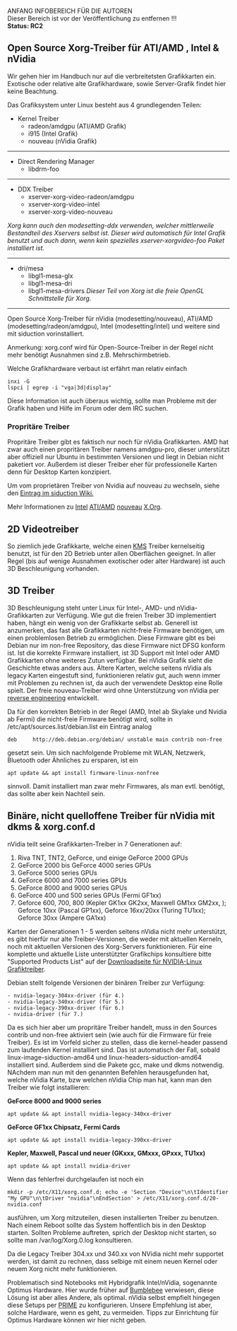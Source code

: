 ANFANG   INFOBEREICH FÜR DIE AUTOREN  
Dieser Bereich ist vor der Veröffentlichung zu entfernen !!!  
**Status: RC2**


## Open Source Xorg-Treiber für ATI/AMD , Intel & nVidia

Wir gehen hier im Handbuch nur auf die verbreitetsten Grafikkarten ein. Exotische oder relative alte Grafikhardware, sowie Server-Grafik findet hier keine Beachtung.  

Das Grafiksystem unter Linux besteht aus 4 grundlegenden Teilen:

+ Kernel Treiber 
    - radeon/amdgpu (ATI/AMD Grafik)
    - i915 (Intel Grafik)
    - nouveau (nVidia Grafik)
---

+ Direct Rendering Manager  
    - libdrm-foo 
---

+ DDX Treiber 
    - xserver-xorg-video-radeon/amdgpu
    - xserver-xorg-video-intel
    - xserver-xorg-video-nouveau
    
_Xorg kann auch den modesetting-ddx verwenden, welcher mittlerweile Bestandteil des Xservers selbst ist. Dieser wird automatisch für Intel Grafik benutzt und auch dann, wenn kein spezielles xserver-xorgvideo-foo Paket installiert ist._

---

+ dri/mesa 
    - libgl1-mesa-glx
    - libgl1-mesa-dri
    - libgl1-mesa-drivers
_Dieser Teil von Xorg ist die freie OpenGL Schnittstelle für Xorg._

---

Open Source Xorg-Treiber für nVidia (modesetting/nouveau), ATI/AMD (modesetting/radeon/amdgpu), Intel (modesetting/intel) und weitere sind mit siduction vorinstalliert.

Anmerkung: xorg.conf wird für Open-Source-Treiber in der Regel nicht mehr benötigt Ausnahmen sind z.B. Mehrschirmbetrieb.

Welche Grafikhardware verbaut ist erfährt man relativ einfach

~~~
inxi -G
lspci | egrep -i "vga|3d|display"
~~~

Diese Information ist auch überaus wichtig, sollte man Probleme mit der Grafik haben und Hilfe im Forum oder dem IRC suchen.

### Propritäre Treiber

Propritäre Treiber gibt es faktisch nur noch für nVidia Grafikkarten. AMD hat zwar auch einen propritären Treiber namens amdgpu-pro, dieser unterstützt aber offiziell nur Ubuntu in bestimmten Versionen und liegt in Debian nicht paketiert vor. Außerdem ist dieser Treiber eher für professionelle Karten denn für Desktop Karten konzipiert.

Um vom proprietären Treiber von Nvidia auf nouveau zu wechseln, siehe den [Eintrag im siduction Wiki.](http://wiki.siduction.de/index.php?title=Wie_entferne_ich_propriet%C3%A4re_nVidia-Treiber%3F)

Mehr Informationen zu [Intel](http://www.x.org/wiki/IntelGraphicsDriver)    [ATI/AMD](http://www.x.org/wiki/radeon)   [nouveau](http://nouveau.freedesktop.org/wiki/FeatureMatrix)  [X.Org](http://xorg.freedesktop.org/).

## 2D Videotreiber

So ziemlich jede Grafikkarte, welche einen [KMS](https://wiki.debian.org/KernelModesetting) Treiber kernelseitig benutzt, ist für den 2D Betrieb unter allen Oberflächen geeignet. In aller Regel (bis auf wenige Ausnahmen exotischer oder alter Hardware) ist auch 3D Beschleunigung vorhanden.  
## 3D Treiber

3D Beschleunigung steht unter Linux für Intel-, AMD- und nVidia-Grafikkarten zur Verfügung. Wie gut die freien Treiber 3D implementiert haben, hängt ein wenig von der Grafikkarte selbst ab. Generell ist anzumerken, das fast alle Grafikkarten nicht-freie Firmware benötigen, um einen problemlosen Betrieb zu ermöglichen. Diese Firmware gibt es bei Debian nur im non-free Repository, das diese Firmware nict DFSG konform ist. Ist die korrekte Firmware installiert, ist 3D Support mit Intel oder AMD Grafikkarten ohne weiteres Zutun verfügbar. Bei nVidia Grafik sieht die Geschichte etwas anders aus. Ältere Karten, welche seitens nVidia als legacy Karten eingestuft sind, funktionieren relativ gut, auch wenn immer mit Problemen zu rechnen ist, da auch der verwendete Desktop eine Rolle spielt. Der freie nouveau-Treiber wird ohne Unterstützung von nVidia per [reverse engineering](https://de.wikipedia.org/wiki/Reverse_Engineering) entwickelt.

Da für den korrekten Betrieb in der Regel (AMD, Intel ab Skylake und Nvidia ab Fermi) die nicht-freie Firmware benötigt wird, sollte in /etc/apt/sources.list/debian.list ein Eintrag analog

    deb     http://deb.debian.org/debian/ unstable main contrib non-free 

gesetzt sein. Um sich nachfolgende Probleme mit WLAN, Netzwerk, Bluetooth oder Ähnliches zu ersparen, ist ein 

    apt update && apt install firmware-linux-nonfree

sinnvoll. Damit installiert man zwar mehr Firmwares, als man evtl. benötigt, das sollte aber kein Nachteil sein.

## Binäre, nicht quelloffene Treiber für nVidia mit dkms & xorg.conf.d

nVidia teilt seine Grafikkarten-Treiber in 7 Generationen auf:

1. Riva TNT, TNT2, GeForce, und einige GeForce 2000 GPUs
2. GeForce 2000 bis GeForce 4000 series GPUs
3. GeForce 5000 series GPUs
4. GeForce 6000 and 7000 series GPUs
5. GeForce 8000 and 9000 series GPUs
6. GeForce 400 und 500 series GPUs (Fermi GF1xx)
7. Geforce 600, 700, 800 (Kepler GK1xx GK2xx, Maxwell GM1xx GM2xx, );  
   Geforce 10xx (Pascal GP1xx), Geforce 16xx/20xx  (Turing TU1xx); Geforce 30xx (Ampere GA1xx)

Karten der Generationen 1 - 5 werden seitens nVidia nicht mehr unterstützt, es gibt hierfür nur alte Treiber-Versionen, die weder mit aktuellen Kerneln, noch mit aktuellen Versionen des Xorg-Servers funktionieren. Für eine komplette und aktuelle Liste unterstützter Grafikchips konsultiere bitte "Supported Products List" auf der [Downloadseite für NVIDIA-Linux Grafiktreiber](http://www.nvidia.com/object/unix.html).  

Debian stellt folgende Versionen der binären Treiber zur Verfügung:

    - nvidia-legacy-304xx-driver (für 4.)
    - nvidia-legacy-340xx-driver (für 5.)
    - nvidia-legacy-390xx-driver (für 6.)
    - nvidia-driver (für 7.)

Da es sich hier aber um propritäre Treiber handelt, muss in den Sources contrib und non-free aktiviert sein (wie auch für die Firmware für freie Treiber). Es ist im Vorfeld sicher zu stellen, dass die kernel-header passend zum laufenden Kernel installiert sind. Das ist automatisch der Fall, sobald linux-image-siduction-amd64 und linux-headers-siduction-amd64 installiert sind. Außerdem sind die Pakete gcc, make und dkms notwendig. NAchdem man nun mit den genannten Befehlen herausgefunden hat, welche nVidia Karte, bzw welchen nVidia Chip man hat, kann man den Treiber wie folgt installieren:  

**GeForce 8000 and 9000 series**

    apt update && apt install nvidia-legacy-340xx-driver  

**GeForce GF1xx Chipsatz, Fermi Cards**

    apt update && apt install nvidia-legacy-390xx-driver

**Kepler, Maxwell, Pascal und neuer (GKxxx, GMxxx, GPxxx, TU1xx)**

    apt update && apt install nvidia-driver

Wenn das fehlerfrei durchgelaufen ist noch ein

    mkdir -p /etc/X11/xorg.conf.d; echo -e 'Section "Device"\n\tIdentifier "My GPU"\n\tDriver "nvidia"\nEndSection' > /etc/X11/xorg.conf.d/20-nvidia.conf  

ausführen, um Xorg mitzuteilen, diesen installierten Treiber zu benutzen. Nach einem Reboot sollte das System hoffentlich bis in den Desktop starten. Sollten Probleme auftreten, sprich der Desktop nicht starten, so sollte man /var/log/Xorg.0.log konsultieren.

Da die Legacy Treiber 304.xx und 340.xx von NVidia nicht mehr supportet werden, ist damit zu rechnen, dass selbige mit einem neuen Kernel oder neuem Xorg nicht mehr funktionieren.

Problematisch sind Notebooks mit Hybridgrafik Intel/nVidia, sogenannte Optimus Hardware. Hier wurde früher auf [Bumblebee](https://wiki.debian.org/Bumblebee) verwiesen, diese Lösung ist aber alles Andere, als optimal. nVidia selbst empfielt hingegen diese Setups per [PRIME](https://devtalk.nvidia.com/default/topic/957814/linux/prime-and-prime-synchronization/) zu konfigurieren. Unsere Empfehlung ist aber, solche Hardware, wenn es geht, zu vermeiden. Tipps zur Einrichtung für Optimus Hardware können wir hier nicht geben.
